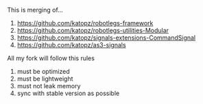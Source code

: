 This is merging of...

1. https://github.com/katopz/robotlegs-framework
2. https://github.com/katopz/robotlegs-utilities-Modular
3. https://github.com/katopz/signals-extensions-CommandSignal
4. https://github.com/katopz/as3-signals

All my fork will follow this rules

1. must be optimized
2. must be lightweight
3. must not leak memory
4. sync with stable version as possible